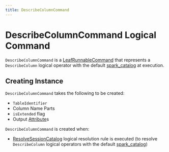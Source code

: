 ```yaml
---
title: DescribeColumnCommand
---
```


# DescribeColumnCommand Logical Command

`DescribeColumnCommand` is a [LeafRunnableCommand](LeafRunnableCommand.md) that represents a `DescribeColumn` logical operator with the default [spark_catalog](../connector/catalog/CatalogManager.md#SESSION_CATALOG_NAME) at execution.

## Creating Instance

`DescribeColumnCommand` takes the following to be created:

* <span id="table"> `TableIdentifier`
* <span id="colNameParts"> Column Name Parts
* <span id="isExtended"> `isExtended` flag
* <span id="output"> Output [Attribute](../expressions/Attribute.md)s

`DescribeColumnCommand` is created when:

* [ResolveSessionCatalog](../logical-analysis-rules/ResolveSessionCatalog.md) logical resolution rule is executed (to resolve `DescribeColumn` logical operators with the default [spark_catalog](../connector/catalog/CatalogManager.md#SESSION_CATALOG_NAME))

<!---
## Review Me

`DescribeColumnCommand` is a RunnableCommand.md[logical command] for spark-sql-SparkSqlAstBuilder.md#DescribeColumnCommand[DESCRIBE TABLE] SQL command with a single column only (i.e. no `PARTITION` specification).

```text
[DESC|DESCRIBE] TABLE? [EXTENDED|FORMATTED] table_name column_name
```

```text
val tableName = "t1"
import org.apache.spark.sql.catalyst.TableIdentifier
val tableId = TableIdentifier(tableName)

val sessionCatalog = spark.sessionState.catalog
sessionCatalog.dropTable(tableId, ignoreIfNotExists = true, purge = true)

val df = Seq((0, 0.0, "zero"), (1, 1.4, "one")).toDF("id", "p1", "p2")
df.write.saveAsTable("t1")

// DescribeColumnCommand represents DESC EXTENDED tableName colName SQL command
val descExtSQL = "DESC EXTENDED t1 p1"
val plan = spark.sql(descExtSQL).queryExecution.logical
import org.apache.spark.sql.execution.command.DescribeColumnCommand
val cmd = plan.asInstanceOf[DescribeColumnCommand]
scala> println(cmd)
DescribeColumnCommand `t1`, [p1], true

scala> spark.sql(descExtSQL).show
+--------------+----------+
|     info_name|info_value|
+--------------+----------+
|      col_name|        p1|
|     data_type|    double|
|       comment|      NULL|
|           min|      NULL|
|           max|      NULL|
|     num_nulls|      NULL|
|distinct_count|      NULL|
|   avg_col_len|      NULL|
|   max_col_len|      NULL|
|     histogram|      NULL|
+--------------+----------+

// Run ANALYZE TABLE...FOR COLUMNS SQL command to compute the column statistics
val allCols = df.columns.mkString(",")
val analyzeTableSQL = s"ANALYZE TABLE $tableName COMPUTE STATISTICS FOR COLUMNS $allCols"
spark.sql(analyzeTableSQL)

scala> spark.sql(descExtSQL).show
+--------------+----------+
|     info_name|info_value|
+--------------+----------+
|      col_name|        p1|
|     data_type|    double|
|       comment|      NULL|
|           min|       0.0|
|           max|       1.4|
|     num_nulls|         0|
|distinct_count|         2|
|   avg_col_len|         8|
|   max_col_len|         8|
|     histogram|      NULL|
+--------------+----------+
```

## describeTable Labeled Alternative { #describeTable }

`DescribeColumnCommand` is described by `describeTable` labeled alternative in `statement` expression in [SqlBaseParser.g4](../sql/AstBuilder.md#grammar) and parsed using [SparkSqlParser](../sql/SparkSqlParser.md#visitDescribeTable).

=== [[run]] Executing Logical Command (Describing Column with Optional Statistics) -- `run` Method

[source, scala]
----
run(session: SparkSession): Seq[Row]
----

NOTE: `run` is part of <<RunnableCommand.md#run, RunnableCommand Contract>> to execute (run) a logical command.

`run` resolves the <<colNameParts, column name>> in <<table, table>> and makes sure that it is a "flat" field (i.e. not of a nested data type).

`run` requests the `SessionCatalog` for the [table metadata](../SessionCatalog.md#getTempViewOrPermanentTableMetadata).

NOTE: `run` uses the input `SparkSession` to access SparkSession.md#sessionState[SessionState] that in turn is used to access the SessionState.md#catalog[SessionCatalog].

`run` takes the CatalogStatistics.md#colStats[column statistics] from the  [table statistics](../CatalogTable.md#stats) if available.

NOTE: CatalogStatistics.md#colStats[Column statistics] are available (in the [table statistics](../CatalogTable.md#stats)) only after AnalyzeColumnCommand.md[ANALYZE TABLE FOR COLUMNS] SQL command was run.

`run` adds `comment` metadata if available for the <<colNameParts, column>>.

`run` gives the following rows (in that order):

. `col_name`
. `data_type`
. `comment`

If `DescribeColumnCommand` command was executed with <<isExtended, EXTENDED or FORMATTED option>>, `run` gives the following additional rows (in that order):

. `min`
. `max`
. `num_nulls`
. `distinct_count`
. `avg_col_len`
. `max_col_len`
. <<histogramDescription, histogram>>

`run` gives `NULL` for the value of the comment and statistics if not available.
-->
